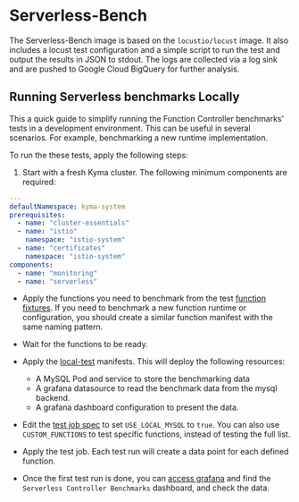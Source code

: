 # Serverless-Bench

The Serverless-Bench image is based on the `locustio/locust` image. It also includes a locust test configuration and a simple script to run the test and output the results in JSON to stdout. The logs are collected via a log sink and are pushed to Google Cloud BigQuery for further analysis.  


## Running Serverless benchmarks Locally

This a quick guide to simplify running the Function Controller benchmarks' tests in a development environment. This can be useful in several scenarios. For example, benchmarking a new runtime implementation.

To run the these tests, apply the following steps:

1. Start with a fresh Kyma cluster. The following minimum components are required:
```yaml
---
defaultNamespace: kyma-system
prerequisites:
  - name: "cluster-essentials"
  - name: "istio"
    namespace: "istio-system"
  - name: "certificates"
    namespace: "istio-system"
components:
  - name: "monitoring"
  - name: "serverless"
```

- Apply the functions you need to benchmark from the test [function fixtures](./fixtures/functions/). If you need to benchmark a new function runtime or configuration, you should create a similar function manifest with the same naming pattern. 

- Wait for the functions to be ready.
- Apply the [local-test](./fixtures/local-test/) manifests. This will deploy the following resources:
    - A MySQL Pod and service to store the benchmarking data
    - A grafana datasource to read the benchmark data from the mysql backend.
    - A grafana dashboard configuration to present the data.
- Edit the [test job spec](./fixtures/serverless-benchmark-job.yaml) to set `USE_LOCAL_MYSQL` to `true`. You can also use `CUSTOM_FUNCTIONS` to test specific functions, instead of testing the full list.
- Apply the test job. Each test run will create a data point for each defined function.

- Once the first test run is done, you can [access grafana](https://kyma-project.io/docs/kyma/latest/04-operation-guides/security/sec-06-access-expose-kiali-grafana#access-kiali-grafana-and-jaeger) and find the `Serverless Controller Benchmarks` dashboard, and check the data.